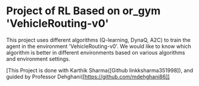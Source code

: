 # Project of RL Based on or_gym 'VehicleRouting-v0'
This project uses different algorithms (Q-learning, DynaQ, A2C) to train the agent in the environment 'VehicleRouting-v0'.
We would like to know which algorithm is better in different environments based on various algorithms and environment settings.

[This Project is done with Karthik Sharma([Github linkksharma351998]), and guided by Professor Dehghani([https://github.com/mdehghani86]]

